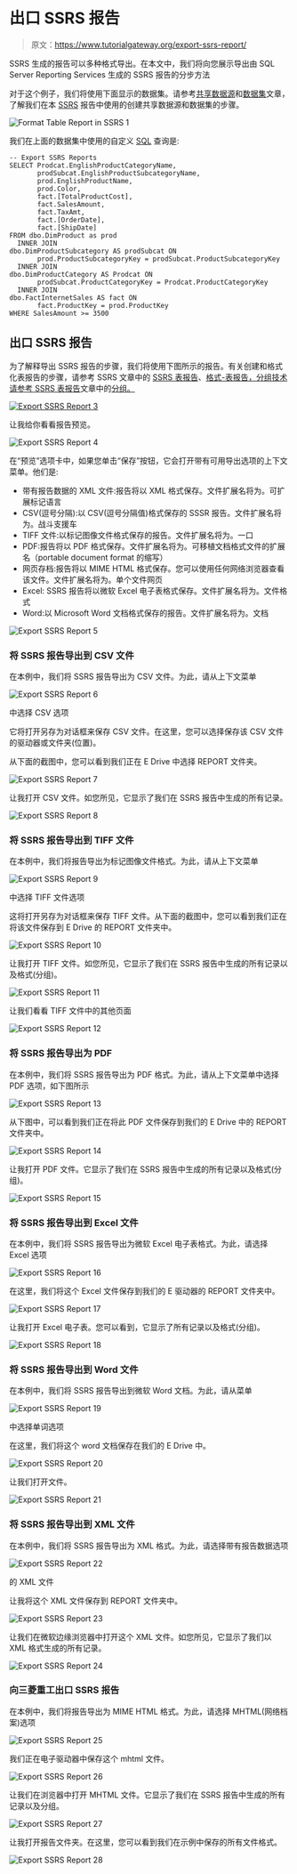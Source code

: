 # 出口 SSRS 报告

> 原文：<https://www.tutorialgateway.org/export-ssrs-report/>

SSRS 生成的报告可以多种格式导出。在本文中，我们将向您展示导出由 SQL Server Reporting Services 生成的 SSRS 报告的分步方法

对于这个例子，我们将使用下面显示的数据集。请参考[共享数据源](https://www.tutorialgateway.org/ssrs-shared-data-source/)和[数据集](https://www.tutorialgateway.org/shared-dataset-in-ssrs/)文章，了解我们在本 [SSRS](https://www.tutorialgateway.org/ssrs/) 报告中使用的创建共享数据源和数据集的步骤。

![Format Table Report in SSRS 1](img/1c9d733f855ad2a12fbaad831af7e2b6.png)

我们在上面的数据集中使用的自定义 [SQL](https://www.tutorialgateway.org/sql/) 查询是:

```
-- Export SSRS Reports
SELECT Prodcat.EnglishProductCategoryName,
       prodSubcat.EnglishProductSubcategoryName,  
       prod.EnglishProductName, 
       prod.Color, 
       fact.[TotalProductCost],
       fact.SalesAmount, 
       fact.TaxAmt,
       fact.[OrderDate],
       fact.[ShipDate] 
FROM dbo.DimProduct as prod 
  INNER JOIN 
dbo.DimProductSubcategory AS prodSubcat ON 
       prod.ProductSubcategoryKey = prodSubcat.ProductSubcategoryKey 
  INNER JOIN  
dbo.DimProductCategory AS Prodcat ON 
       prodSubcat.ProductCategoryKey = Prodcat.ProductCategoryKey 
  INNER JOIN  
dbo.FactInternetSales AS fact ON 
       fact.ProductKey = prod.ProductKey
WHERE SalesAmount >= 3500
```

## 出口 SSRS 报告

为了解释导出 SSRS 报告的步骤，我们将使用下图所示的报告。有关创建和格式化表报告的步骤，请参考 SSRS 文章中的 [SSRS 表报告](https://www.tutorialgateway.org/ssrs-table-report/)、[格式-表报告，分组技术请参考 SSRS 表报告](https://www.tutorialgateway.org/format-table-report-in-ssrs/)文章中的[分组。](https://www.tutorialgateway.org/ssrs-grouping-in-table-reports/)

[![Export SSRS Report 3](img/90dddb955ccb256d1407d4da0ee676dd.png)](https://www.tutorialgateway.org/ssrs-grouping-in-table-reports/)

让我给你看看报告预览。

![Export SSRS Report 4](img/124f45fd4b28225c376016f43989e142.png)

在“预览”选项卡中，如果您单击“保存”按钮，它会打开带有可用导出选项的上下文菜单。他们是:

*   带有报告数据的 XML 文件:报告将以 XML 格式保存。文件扩展名将为。可扩展标记语言
*   CSV(逗号分隔):以 CSV(逗号分隔值)格式保存的 SSSR 报告。文件扩展名将为。战斗支援车
*   TIFF 文件:以标记图像文件格式保存的报告。文件扩展名将为。一口
*   PDF:报告将以 PDF 格式保存。文件扩展名将为。可移植文档格式文件的扩展名（portable document format 的缩写）
*   网页存档:报告将以 MIME HTML 格式保存。您可以使用任何网络浏览器查看该文件。文件扩展名将为。单个文件网页
*   Excel: SSRS 报告将以微软 Excel 电子表格式保存。文件扩展名将为。文件格式
*   Word:以 Microsoft Word 文档格式保存的报告。文件扩展名将为。文档

![Export SSRS Report 5](img/4dfbf4f6c79641d3ed421a8d29e5ab65.png)

### 将 SSRS 报告导出到 CSV 文件

在本例中，我们将 SSRS 报告导出为 CSV 文件。为此，请从上下文菜单

![Export SSRS Report 6](img/79c748be3bf437020e26b38040136f8a.png)

中选择 CSV 选项

它将打开另存为对话框来保存 CSV 文件。在这里，您可以选择保存该 CSV 文件的驱动器或文件夹(位置)。

从下面的截图中，您可以看到我们正在 E Drive 中选择 REPORT 文件夹。

![Export SSRS Report 7](img/878ea13275774c9c33a6405e96725189.png)

让我打开 CSV 文件。如您所见，它显示了我们在 SSRS 报告中生成的所有记录。

![Export SSRS Report 8](img/401f6982c4fd7fdf96c2a05d7a602bad.png)

### 将 SSRS 报告导出到 TIFF 文件

在本例中，我们将报告导出为标记图像文件格式。为此，请从上下文菜单

![Export SSRS Report 9](img/fd7654f707c196cf2a74cfba235d8c2a.png)

中选择 TIFF 文件选项

这将打开另存为对话框来保存 TIFF 文件。从下面的截图中，您可以看到我们正在将该文件保存到 E Drive 的 REPORT 文件夹中。

![Export SSRS Report 10](img/1f5e9077f26fb731cfc46e7a295838ac.png)

让我打开 TIFF 文件。如您所见，它显示了我们在 SSRS 报告中生成的所有记录以及格式(分组)。

![Export SSRS Report 11](img/0c103b6eaae98295d20fc4fc9a8dfffb.png)

让我们看看 TIFF 文件中的其他页面

![Export SSRS Report 12](img/c403be733956ccb91febc8095f3e0a33.png)

### 将 SSRS 报告导出为 PDF

在本例中，我们将 SSRS 报告导出为 PDF 格式。为此，请从上下文菜单中选择 PDF 选项，如下图所示

![Export SSRS Report 13](img/e7c87f9f5164bb742433b9c018e7903d.png)

从下图中，可以看到我们正在将此 PDF 文件保存到我们的 E Drive 中的 REPORT 文件夹中。

![Export SSRS Report 14](img/26cc007370a77ad7d2baa51d27bb8bb1.png)

让我打开 PDF 文件。它显示了我们在 SSRS 报告中生成的所有记录以及格式(分组)。

![Export SSRS Report 15](img/f102fae4e03f571a75e7b47dd4fa6a72.png)

### 将 SSRS 报告导出到 Excel 文件

在本例中，我们将 SSRS 报告导出为微软 Excel 电子表格式。为此，请选择 Excel 选项

![Export SSRS Report 16](img/e5e4f95ba98442e45965d2cb93f47faa.png)

在这里，我们将这个 Excel 文件保存到我们的 E 驱动器的 REPORT 文件夹中。

![Export SSRS Report 17](img/d035030673282fce9b274ce82c54a531.png)

让我打开 Excel 电子表。您可以看到，它显示了所有记录以及格式(分组)。

![Export SSRS Report 18](img/0f98d27a9856de5c6ddb351fe8578342.png)

### 将 SSRS 报告导出到 Word 文件

在本例中，我们将 SSRS 报告导出到微软 Word 文档。为此，请从菜单

![Export SSRS Report 19](img/6ef4dc1250cc54d95625b9171581f644.png)

中选择单词选项

在这里，我们将这个 word 文档保存在我们的 E Drive 中。

![Export SSRS Report 20](img/a81ff8725580b5fd4b277557bce74aa8.png)

让我们打开文件。

![Export SSRS Report 21](img/ce4a72de36ec7869e054dc1e49bc8388.png)

### 将 SSRS 报告导出到 XML 文件

在本例中，我们将 SSRS 报告导出为 XML 格式。为此，请选择带有报告数据选项

![Export SSRS Report 22](img/53918a2f23bdd5b88b850fd69015ac9b.png)

的 XML 文件

让我将这个 XML 文件保存到 REPORT 文件夹中。

![Export SSRS Report 23](img/5d75583d8df1f426187009f33e691c12.png)

让我们在微软边缘浏览器中打开这个 XML 文件。如您所见，它显示了我们以 XML 格式生成的所有记录。

![Export SSRS Report 24](img/5d68b1ed5e2c7b723b69208361f6642f.png)

### 向三菱重工出口 SSRS 报告

在本例中，我们将报告导出为 MIME HTML 格式。为此，请选择 MHTML(网络档案)选项

![Export SSRS Report 25](img/fb5e09870ac8e9f5c1c651ff5a1cfce4.png)

我们正在电子驱动器中保存这个 mhtml 文件。

![Export SSRS Report 26](img/650d66d8501b554995cd18797fa7475b.png)

让我们在浏览器中打开 MHTML 文件。它显示了我们在 SSRS 报告中生成的所有记录以及分组。

![Export SSRS Report 27](img/69e97b14fc55adb375de0464acbeb021.png)

让我打开报告文件夹。在这里，您可以看到我们在示例中保存的所有文件格式。

![Export SSRS Report 28](img/23f10418f931714161bcdb9fc96117d4.png)